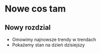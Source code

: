 # Nowe cos tam
## Nowy rozdzial
* Omowimy najnowsze trendy w trendach
* Pokażemy stan na dzień dzisiejszy
